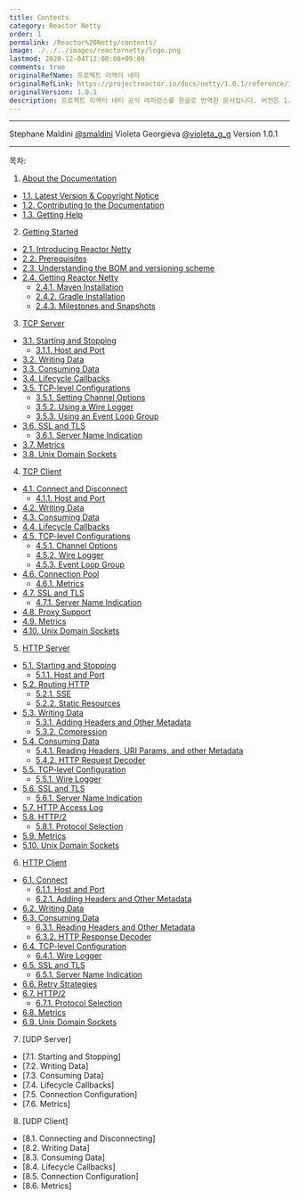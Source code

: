 ```yaml
---
title: Contents
category: Reactor Netty
order: 1
permalink: /Reactor%20Netty/contents/
image: ./../../images/reactornetty/logo.png
lastmod: 2020-12-04T12:00:00+09:00
comments: true
originalRefName: 프로젝트 리액터 네티
originalRefLink: https://projectreactor.io/docs/netty/1.0.1/reference/index.html
originalVersion: 1.0.1
description: 프로젝트 리액터 네티 공식 레퍼런스를 한글로 번역한 문서입니다. 버전은 1.0.1 기준입니다.
---
```


---

Stephane Maldini [@smaldini](https://twitter.com/smaldini) Violeta Georgieva [@violeta_g_g](https://twitter.com/violeta_g_g) Version 1.0.1

---

목차:

1. [About the Documentation](../aboutthedocument)
- [1.1. Latest Version & Copyright Notice](../aboutthedocument#11-latest-version--copyright-notice)
- [1.2. Contributing to the Documentation](../aboutthedocument#12-contributing-to-the-documentation)
- [1.3. Getting Help](../aboutthedocument#13-getting-help)
2. [Getting Started](../gettingstarted)
- [2.1. Introducing Reactor Netty](../gettingstarted#21-introducing-reactor-netty)
- [2.2. Prerequisites](../gettingstarted#22-prerequisites)
- [2.3. Understanding the BOM and versioning scheme](../gettingstarted#23-understanding-the-bom-and-versioning-scheme)
- [2.4. Getting Reactor Netty](../gettingstarted#24-getting-reactor-netty)
  + [2.4.1. Maven Installation](../gettingstarted#241-maven-installation)
  + [2.4.2. Gradle Installation](../gettingstarted#242-gradle-installation)
  + [2.4.3. Milestones and Snapshots](../gettingstarted#243-milestones-and-snapshots)
3. [TCP Server](../tcpserver)
- [3.1. Starting and Stopping](../tcpserver#31-starting-and-stopping)
  + [3.1.1. Host and Port](../tcpserver#311-host-and-port)
- [3.2. Writing Data](../tcpserver#32-writing-data)
- [3.3. Consuming Data](../tcpserver#33-consuming-data)
- [3.4. Lifecycle Callbacks](../tcpserver#34-lifecycle-callbacks)
- [3.5. TCP-level Configurations](../tcpserver#35-tcp-level-configurations)
  + [3.5.1. Setting Channel Options](../tcpserver#351-setting-channel-options)
  + [3.5.2. Using a Wire Logger](../tcpserver#352-using-a-wire-logger)
  + [3.5.3. Using an Event Loop Group](../tcpserver#353-using-an-event-loop-group)
- [3.6. SSL and TLS](../tcpserver#36-ssl-and-tls)
  + [3.6.1. Server Name Indication](../tcpserver#361-server-name-indication)
- [3.7. Metrics](../tcpserver#37-metrics)
- [3.8. Unix Domain Sockets](../tcpserver#38-unix-domain-sockets)
4. [TCP Client](../tcpclient)
- [4.1. Connect and Disconnect](../tcpclient#41-connect-and-disconnect)
  + [4.1.1. Host and Port](../tcpclient#411-host-and-port)
- [4.2. Writing Data](../tcpclient#42-writing-data)
- [4.3. Consuming Data](../tcpclient#43-consuming-data)
- [4.4. Lifecycle Callbacks](../tcpclient#44-lifecycle-callbacks)
- [4.5. TCP-level Configurations](../tcpclient#45-tcp-level-configurations)
  + [4.5.1. Channel Options](../tcpclient#451-channel-options)
  + [4.5.2. Wire Logger](../tcpclient#452-wire-logger)
  + [4.5.3. Event Loop Group](../tcpclient#453-event-loop-group)
- [4.6. Connection Pool](../tcpclient#46-connection-pool)
  + [4.6.1. Metrics](../tcpclient#461-metrics)
- [4.7. SSL and TLS](../tcpclient#47-ssl-and-tls)
  + [4.7.1. Server Name Indication](../tcpclient#471-server-name-indication)
- [4.8. Proxy Support](../tcpclient#48-proxy-support)
- [4.9. Metrics](../tcpclient#49-metrics)
- [4.10. Unix Domain Sockets](../tcpclient#410-unix-domain-sockets)
5. [HTTP Server](../httpserver)
- [5.1. Starting and Stopping](../httpserver#51-starting-and-stopping)
  + [5.1.1. Host and Port](../httpserver#511-host-and-port)
- [5.2. Routing HTTP](../httpserver#52-routing-http)
  + [5.2.1. SSE](../httpserver#521-sse)
  + [5.2.2. Static Resources](../httpserver#522-static-resources)
- [5.3. Writing Data](../httpserver#53-writing-data)
  + [5.3.1. Adding Headers and Other Metadata](../httpserver#531-adding-headers-and-other-metadata)
  + [5.3.2. Compression](../httpserver#532-compression)
- [5.4. Consuming Data](../httpserver#54-consuming-data)
  + [5.4.1. Reading Headers, URI Params, and other Metadata](../httpserver#541-reading-headers-uri-params-and-other-metadata)
  + [5.4.2. HTTP Request Decoder](../httpserver#542-http-request-decoder)
- [5.5. TCP-level Configuration](../httpserver#55-tcp-level-configuration)
  + [5.5.1. Wire Logger](../httpserver#551-wire-logger)
- [5.6. SSL and TLS](../httpserver#56-ssl-and-tls)
  + [5.6.1. Server Name Indication](../httpserver#561-server-name-indication)
- [5.7. HTTP Access Log](../httpserver#57-http-access-log)
- [5.8. HTTP/2](../httpserver#58-http2)
  + [5.8.1. Protocol Selection](../httpserver#581-protocol-selection)
- [5.9. Metrics](../httpserver#59-metrics)
- [5.10. Unix Domain Sockets](../httpserver#510-unix-domain-sockets)
6. [HTTP Client](../httpclient)
- [6.1. Connect](../httpclient#61-connect)
  + [6.1.1. Host and Port](../httpclient#611-host-and-port)
  + [6.2.1. Adding Headers and Other Metadata](../httpclient#621-adding-headers-and-other-metadata)
- [6.2. Writing Data](../httpclient#62-writing-data)
- [6.3. Consuming Data](../httpclient#63-consuming-data)
  + [6.3.1. Reading Headers and Other Metadata](../httpclient#631-reading-headers-and-other-metadata)
  + [6.3.2. HTTP Response Decoder](../httpclient#632-http-response-decoder)
- [6.4. TCP-level Configuration](../httpclient#64-tcp-level-configuration)
  + [6.4.1. Wire Logger](../httpclient#641-wire-logger)
- [6.5. SSL and TLS](../httpclient#65-ssl-and-tls)
  + [6.5.1. Server Name Indication](../httpclient#651-server-name-indication)
- [6.6. Retry Strategies](../httpclient#66-retry-strategies)
- [6.7. HTTP/2](../httpclient#67-http2)
  + [6.7.1. Protocol Selection](../httpclient#671-protocol-selection)
- [6.8. Metrics](../httpclient#68-metrics)
- [6.9. Unix Domain Sockets](../httpclient#69-unix-domain-sockets)
7. [UDP Server]
- [7.1. Starting and Stopping]
- [7.2. Writing Data]
- [7.3. Consuming Data]
- [7.4. Lifecycle Callbacks]
- [7.5. Connection Configuration]
- [7.6. Metrics]
8. [UDP Client]
- [8.1. Connecting and Disconnecting]
- [8.2. Writing Data]
- [8.3. Consuming Data]
- [8.4. Lifecycle Callbacks]
- [8.5. Connection Configuration]
- [8.6. Metrics]